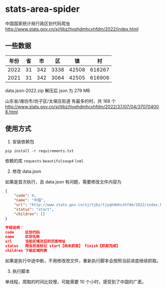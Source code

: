 # stats-area-spider
中国国家统计局行政区划代码爬虫
http://www.stats.gov.cn/sj/tjbz/tjyqhdmhcxhfdm/2022/index.html

## 一些数据
| 年份   | 省   | 市   | 区    | 镇     | 村      |
|------|-----|-----|------|-------|--------|
| 2022 | 31  | 342 | 3338 | 42508 | 618267 |
| 2021 | 31  | 342 | 3064 | 42505 | 616906 |

data.json-2022.zip 解压后 json 为 279 MB

山东省/潍坊市/坊子区/太保庄街道 有最多的村，共 168 个
http://www.stats.gov.cn/sj/tjbz/tjyqhdmhcxhfdm/2022/37/07/04/370704008.html

## 使用方式
1. 安装依赖包

`pip install -r requirements.txt`

依赖的库 `requests` `beautifulsoup4` `lxml`

2. 修改 data.json

如果是首次执行，且 data.json 有问题，需要修改文件内容为

```json
{
    "code": 0,
    "name": "中国",
    "url": "http://www.stats.gov.cn/sj/tjbz/tjyqhdmhcxhfdm/2022/index.html",
    "status": "start",
    "children": []
}

字段说明：
code     区划代码
name     区划名称
url      当前区域对应的页面地址
status   爬虫状态标记 start【尚未抓取】 finish【抓取完成】
children 下级区域列表
```

如果是执行中途中断，不用修改改文件，重新执行脚本会按照当前进度继续抓取。

3. 执行脚本

单线程，爬取的时间比较慢，可能需要 10 个小时，感受到了中国的广袤。
